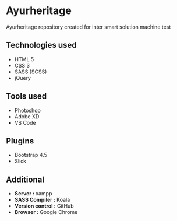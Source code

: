 # Ayurheritage
Ayurheritage repository created for inter smart solution machine test

## Technologies used
- HTML 5
- CSS 3
- SASS (SCSS)
- jQuery

## Tools used
- Photoshop
- Adobe XD
- VS Code

## Plugins
- Bootstrap 4.5
- Slick

## Additional
- **Server :** xampp
- **SASS Compiler :** Koala
- **Version control :** GitHub
- **Browser :** Google Chrome
